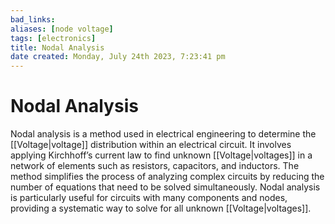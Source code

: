 ```yaml
---
bad_links: 
aliases: [node voltage]
tags: [electronics]
title: Nodal Analysis
date created: Monday, July 24th 2023, 7:23:41 pm
---
```

# Nodal Analysis

Nodal analysis is a method used in electrical engineering to determine the [[Voltage|voltage]] distribution within an electrical circuit. It involves applying Kirchhoff’s current law to find unknown [[Voltage|voltages]] in a network of elements such as resistors, capacitors, and inductors. The method simplifies the process of analyzing complex circuits by reducing the number of equations that need to be solved simultaneously. Nodal analysis is particularly useful for circuits with many components and nodes, providing a systematic way to solve for all unknown [[Voltage|voltages]].
